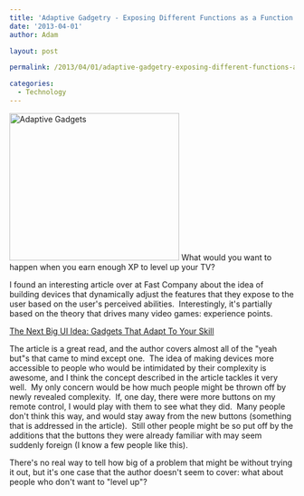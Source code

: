 ```yaml
---
title: 'Adaptive Gadgetry - Exposing Different Functions as a Function of User Capability'
date: '2013-04-01'
author: Adam

layout: post

permalink: /2013/04/01/adaptive-gadgetry-exposing-different-functions-as-a-function-of-user-capability/

categories:
  - Technology
---
```

<img aria-describedby="caption-attachment-1190" class="size-medium wp-image-1190" alt="Adaptive Gadgets" src="http://45.55.182.154/wp-content/uploads/2013/04/AdaptiveGadgets-300x260.png" width="300" height="260" srcset="https://plattsoft.net/wp-content/uploads/2013/04/AdaptiveGadgets-150x130.png 150w, https://plattsoft.net/wp-content/uploads/2013/04/AdaptiveGadgets-300x260.png 300w, https://plattsoft.net/wp-content/uploads/2013/04/AdaptiveGadgets.png 353w" sizes="(max-width: 300px) 100vw, 300px" />
What would you want to happen when you earn enough XP to level up your TV?

I found an interesting article over at Fast Company about the idea of building
devices that dynamically adjust the features that they expose to the user based
on the user's perceived abilities.  Interestingly, it's partially based on the
theory that drives many video games: experience points.

[The Next Big UI Idea: Gadgets That Adapt To Your
Skill](http://www.fastcodesign.com/1672044/the-next-big-ui-idea-gadgets-that-adapt-to-your-skill#1)

The article is a great read, and the author covers almost all of the "yeah but"s
that came to mind except one.  The idea of making devices more accessible to
people who would be intimidated by their complexity is awesome, and I think the
concept described in the article tackles it very well.  My only concern would be
how much people might be thrown off by newly revealed complexity.  If, one day,
there were more buttons on my remote control, I would play with them to see what
they did.  Many people don't think this way, and would stay away from the new
buttons (something that is addressed in the article).  Still other people might
be so put off by the additions that the buttons they were already familiar with
may seem suddenly foreign (I know a few people like this).

There's no real way to tell how big of a problem that might be without trying it
out, but it's one case that the author doesn't seem to cover: what about people
who don't want to "level up"?
